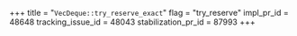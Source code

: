 +++
title = "`VecDeque::try_reserve_exact`"
flag = "try_reserve"
impl_pr_id = 48648
tracking_issue_id = 48043
stabilization_pr_id = 87993
+++
